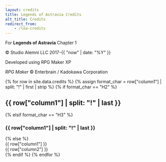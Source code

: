 ```yaml
---
layout: credits
title: Legends of Astravia Credits
alt_title: Credits
redirect_from:
    - /loa-credits
---
```

<style> h1 { text-align: center !important; }</style>

For **Legends of Astravia** Chapter 1

© Studio Alemni LLC 2017-{{ "now" | date: "%Y" }}

Developed using RPG Maker XP

*RPG Maker* © Enterbrain / Kadokawa Corporation

<div class="credits-table">
    {% for row in site.data.credits %}
    {% assign format_char = row["column1"] | split: "!" | first | strip %}
        {% if format_char == "H2" %}
            <div class="credits-row header">
                <h2>{{ row["column1"] | split: "!" | last }}</h2>
            </div>
        {% elsif format_char == "H3" %}
            <div class="credits-row header">
                <h3>{{ row["column1"] | split: "!" | last }}</h3>
            </div>
        {% else %}
            <div class="credits-row{% if forloop.index > 139 %} contributors{% endif %}">
                <div class="credits-col-1">
                    {{ row["column1"] }}
                </div>
                <div class="credits-col-2">
                    {{ row["column2"] }}
                </div>
            </div>
        {% endif %}
    {% endfor %}
</div>